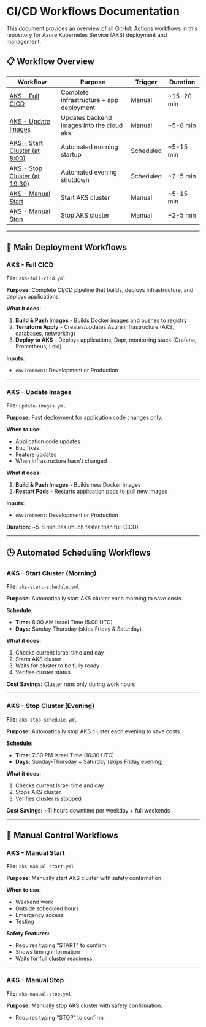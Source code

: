 # CI/CD Workflows Documentation

This document provides an overview of all GitHub Actions workflows in this repository for Azure Kubernetes Service (AKS) deployment and management.

## 📋 Workflow Overview

| Workflow | Purpose | Trigger | Duration |
|----------|---------|---------|----------|
| [AKS - Full CICD](#aks---full-cicd) | Complete infrastructure + app deployment | Manual | ~15-20 min |
| [AKS - Update Images](#aks---update-images) | Updates backend images into the cloud aks | Manual | ~5-8 min |
| [AKS - Start Cluster (at 8:00)](#aks---start-cluster-morning) | Automated morning startup | Scheduled | ~5-15 min |
| [AKS - Stop Cluster (at 19:30)](#aks---stop-cluster-evening) | Automated evening shutdown | Scheduled | ~2-5 min |
| [AKS - Manual Start](#aks---manual-start) | Start AKS cluster | Manual | ~5-15 min |
| [AKS - Manual Stop](#aks---manual-stop) | Stop AKS cluster | Manual | ~2-5 min |

---

## 🚀 Main Deployment Workflows

### AKS - Full CICD
**File:** `aks-full-cicd.yml`

**Purpose:** Complete CI/CD pipeline that builds, deploys infrastructure, and deploys applications.

**What it does:**
1. **Build & Push Images** - Builds Docker images and pushes to registry
2. **Terraform Apply** - Creates/updates Azure infrastructure (AKS, databases, networking)
3. **Deploy to AKS** - Deploys applications, Dapr, monitoring stack (Grafana, Prometheus, Loki)

**Inputs:**
- `environment`: Development or Production

---

### AKS - Update Images
**File:** `update-images.yml`

**Purpose:** Fast deployment for application code changes only.

**When to use:**
- Application code updates
- Bug fixes
- Feature updates
- When infrastructure hasn't changed

**What it does:**
1. **Build & Push Images** - Builds new Docker images
2. **Restart Pods** - Restarts application pods to pull new images

**Inputs:**
- `environment`: Development or Production

**Duration:** ~5-8 minutes (much faster than full CICD)

---

## 🕒 Automated Scheduling Workflows

### AKS - Start Cluster (Morning)
**File:** `aks-start-schedule.yml`

**Purpose:** Automatically start AKS cluster each morning to save costs.

**Schedule:** 
- **Time:** 8:00 AM Israel Time (5:00 UTC)
- **Days:** Sunday-Thursday (skips Friday & Saturday)

**What it does:**
1. Checks current Israel time and day
2. Starts AKS cluster
3. Waits for cluster to be fully ready
4. Verifies cluster status

**Cost Savings:** Cluster runs only during work hours

---

### AKS - Stop Cluster (Evening)
**File:** `aks-stop-schedule.yml`

**Purpose:** Automatically stop AKS cluster each evening to save costs.

**Schedule:**
- **Time:** 7:30 PM Israel Time (16:30 UTC)  
- **Days:** Sunday-Thursday + Saturday (skips Friday evening)

**What it does:**
1. Checks current Israel time and day
2. Stops AKS cluster
3. Verifies cluster is stopped

**Cost Savings:** ~11 hours downtime per weekday + full weekends

---

## 🔧 Manual Control Workflows

### AKS - Manual Start
**File:** `aks-manual-start.yml`

**Purpose:** Manually start AKS cluster with safety confirmation.

**When to use:**
- Weekend work
- Outside scheduled hours
- Emergency access
- Testing

**Safety Features:**
- Requires typing "START" to confirm
- Shows timing information
- Waits for full cluster readiness

---

### AKS - Manual Stop
**File:** `aks-manual-stop.yml`

**Purpose:** Manually stop AKS cluster with safety confirmation.
- Requires typing "STOP" to confirm
